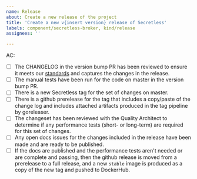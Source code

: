 ```yaml
---
name: Release
about: Create a new release of the project
title: 'Create a new v{insert version} release of Secretless'
labels: component/secretless-broker, kind/release
assignees: ''

---
```


AC:
- [ ] The CHANGELOG in the version bump PR has been reviewed to ensure it meets
      our [standards](https://github.com/cyberark/community/blob/master/Conjur/CONTRIBUTING.md#changelog-guidelines)
      and captures the changes in the release.
- [ ] The manual tests have been run for the code on master in the version bump
      PR.
- [ ] There is a new Secretless tag for the set of changes on master.
- [ ] There is a github prerelease for the tag that includes a copy/paste of the
      change log and includes attached artifacts produced in the tag pipeline by
      goreleaser.
- [ ] The changeset has been reviewed with the Quality Architect to determine if
      any performance tests (short- or long-term) are required for this set of
      changes.
- [ ] Any open docs issues for the changes included in the release have been
      made and are ready to be published.
- [ ] If the docs are published and the performance tests aren't needed or are
      complete and passing, then the github release is moved from a prerelease
      to a full release, and a new `stable` image is produced as a copy of the
      new tag and pushed to DockerHub.
